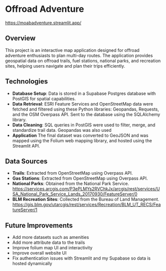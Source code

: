 # Offroad Adventure

https://moabadventure.streamlit.app/

## Overview
This project is an interactive map application designed for offroad adventure enthusiasts to plan multi-day routes. The application provides geospatial data on offroad trails, fuel stations, national parks, and recreation sites, helping users navigate and plan their trips efficiently.

## Technologies
-  **Database Setup**: Data is stored in a Supabase Postgres database with PostGIS for spatial capabilities.
-  **Data Retrieval**: ESRI Feature Services and OpenStreetMap data were fetched and filtered using these Python libraries: Geopandas, Requests, and the OSM Overpass API. Sent to the database using the SQLAlchemy library.
-  **Data Cleaning**: SQL queries in PostGIS were used to filter, merge, and standardize trail data. Geopandas was also used 
-  **Application** The final dataset was converted to GeoJSON and was mapped using the Folium web mapping library, and hosted using the Streamlit API.

## Data Sources
- **Trails**: Extracted from OpenStreetMap using Overpass API.
- **Gas Stations**: Extracted from OpenStreetMap using Overpass API.
- **National Parks**: Obtained from the National Park Service. https://services.arcgis.com/P3ePLMYs2RVChkJx/arcgis/rest/services/USA_National_Park_Service_Lands_20170930/FeatureServer/0
- **BLM Recreation Sites**: Collected from the Bureau of Land Management. https://gis.blm.gov/utarcgis/rest/services/Recreation/BLM_UT_RECS/FeatureServer/1

## Future Improvements
- Add more datasets such as amenities
- Add more attribute data to the trails
- Improve folium map UI and interactivity
- Improve overall website UI
- Fix authentication issues with Streamlit and my Supabase so data is hosted dynamically

